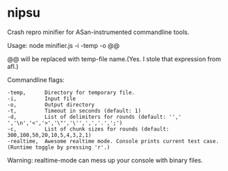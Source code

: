 # nipsu
Crash repro minifier for ASan-instrumented commandline tools.

Usage: node minifier.js -i <input-file> -temp <temp-dir> -o <output-dir> <target-bin> @@

@@ will be replaced with temp-file name.(Yes. I stole that expression from afl.)


Commandline flags:

	-temp,		Directory for temporary file.
	-i,			Input file
	-o,			Output directory
	-t,			Timeout in seconds (default: 1)
	-d,			List of delimiters for rounds (default: '',' ','\n','<','>','\"','\'',',','.',';')
	-c,			List of chunk sizes for rounds (default: 300,100,50,20,10,5,4,3,2,1)
	-realtime,	Awesome realtime mode. Console prints current test case. (Runtime toggle by pressing 'r'.)

Warning: realtime-mode can mess up your console with binary files.   

